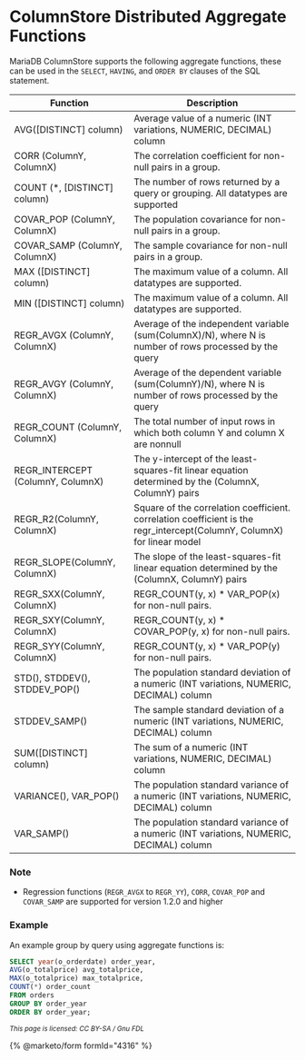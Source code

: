 # ColumnStore Distributed Aggregate Functions

MariaDB ColumnStore supports the following aggregate functions, these can be used in the `SELECT`, `HAVING`, and `ORDER BY` clauses of the SQL statement.

| Function                           | Description                                                                                                              |
| ---------------------------------- | ------------------------------------------------------------------------------------------------------------------------ |
| AVG(\[DISTINCT] column)            | Average value of a numeric (INT variations, NUMERIC, DECIMAL) column                                                     |
| CORR (ColumnY, ColumnX)            | The correlation coefficient for non-null pairs in a group.                                                               |
| COUNT (\*, \[DISTINCT] column)     | The number of rows returned by a query or grouping. All datatypes are supported                                          |
| COVAR\_POP (ColumnY, ColumnX)      | The population covariance for non-null pairs in a group.                                                                 |
| COVAR\_SAMP (ColumnY, ColumnX)     | The sample covariance for non-null pairs in a group.                                                                     |
| MAX (\[DISTINCT] column)           | The maximum value of a column. All datatypes are supported.                                                              |
| MIN (\[DISTINCT] column)           | The maximum value of a column. All datatypes are supported.                                                              |
| REGR\_AVGX (ColumnY, ColumnX)      | Average of the independent variable (sum(ColumnX)/N), where N is number of rows processed by the query                   |
| REGR\_AVGY (ColumnY, ColumnX)      | Average of the dependent variable (sum(ColumnY)/N), where N is number of rows processed by the query                     |
| REGR\_COUNT (ColumnY, ColumnX)     | The total number of input rows in which both column Y and column X are nonnull                                           |
| REGR\_INTERCEPT (ColumnY, ColumnX) | The y-intercept of the least-squares-fit linear equation determined by the (ColumnX, ColumnY) pairs                      |
| REGR\_R2(ColumnY, ColumnX)         | Square of the correlation coefficient. correlation coefficient is the regr\_intercept(ColumnY, ColumnX) for linear model |
| REGR\_SLOPE(ColumnY, ColumnX)      | The slope of the least-squares-fit linear equation determined by the (ColumnX, ColumnY) pairs                            |
| REGR\_SXX(ColumnY, ColumnX)        | REGR\_COUNT(y, x) \* VAR\_POP(x) for non-null pairs.                                                                     |
| REGR\_SXY(ColumnY, ColumnX)        | REGR\_COUNT(y, x) \* COVAR\_POP(y, x) for non-null pairs.                                                                |
| REGR\_SYY(ColumnY, ColumnX)        | REGR\_COUNT(y, x) \* VAR\_POP(y) for non-null pairs.                                                                     |
| STD(), STDDEV(), STDDEV\_POP()     | The population standard deviation of a numeric (INT variations, NUMERIC, DECIMAL) column                                 |
| STDDEV\_SAMP()                     | The sample standard deviation of a numeric (INT variations, NUMERIC, DECIMAL) column                                     |
| SUM(\[DISTINCT] column)            | The sum of a numeric (INT variations, NUMERIC, DECIMAL) column                                                           |
| VARIANCE(), VAR\_POP()             | The population standard variance of a numeric (INT variations, NUMERIC, DECIMAL) column                                  |
| VAR\_SAMP()                        | The population standard variance of a numeric (INT variations, NUMERIC, DECIMAL) column                                  |

### Note

* Regression functions (`REGR_AVGX` to `REGR_YY`), `CORR`, `COVAR_POP` and `COVAR_SAMP` are supported for version 1.2.0 and higher

### Example

An example group by query using aggregate functions is:

```sql
SELECT year(o_orderdate) order_year, 
AVG(o_totalprice) avg_totalprice, 
MAX(o_totalprice) max_totalprice, 
COUNT(*) order_count 
FROM orders 
GROUP BY order_year 
ORDER BY order_year;
```

<sub>_This page is licensed: CC BY-SA / Gnu FDL_</sub>

{% @marketo/form formId="4316" %}
